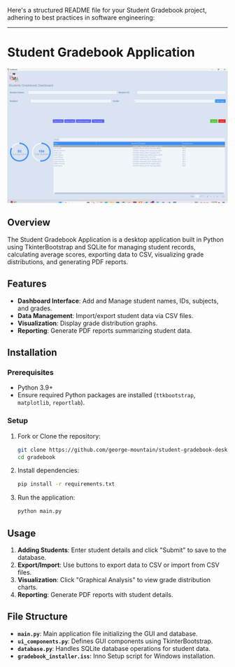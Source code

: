 Here's a structured README file for your Student Gradebook project, adhering to best practices in software engineering:

---

# Student Gradebook Application

![Application Demo Screenshot](app_screenshot.png)

## Overview

The Student Gradebook Application is a desktop application built in Python using TkinterBootstrap and SQLite for managing student records, calculating average scores, exporting data to CSV, visualizing grade distributions, and generating PDF reports.

## Features

- **Dashboard Interface**: Add and Manage student names, IDs, subjects, and grades.
- **Data Management**: Import/export student data via CSV files.
- **Visualization**: Display grade distribution graphs.
- **Reporting**: Generate PDF reports summarizing student data.

## Installation

### Prerequisites

- Python 3.9+
- Ensure required Python packages are installed (`ttkbootstrap`, `matplotlib`, `reportlab`).

### Setup

1. Fork or Clone the repository:

   ```bash
   git clone https://github.com/george-mountain/student-gradebook-desktop-application.git
   cd gradebook
   ```

2. Install dependencies:

   ```bash
   pip install -r requirements.txt
   ```

3. Run the application:

   ```bash
   python main.py
   ```

## Usage

1. **Adding Students**: Enter student details and click "Submit" to save to the database.
2. **Export/Import**: Use buttons to export data to CSV or import from CSV files.
3. **Visualization**: Click "Graphical Analysis" to view grade distribution charts.
4. **Reporting**: Generate PDF reports with student details.

## File Structure

- **`main.py`**: Main application file initializing the GUI and database.
- **`ui_components.py`**: Defines GUI components using TkinterBootstrap.
- **`database.py`**: Handles SQLite database operations for student data.
- **`gradebook_installer.iss`**: Inno Setup script for Windows installation.

